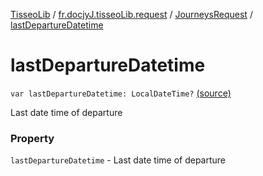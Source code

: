 [TisseoLib](../../index.md) / [fr.docjyJ.tisseoLib.request](../index.md) / [JourneysRequest](index.md) / [lastDepartureDatetime](./last-departure-datetime.md)

# lastDepartureDatetime

`var lastDepartureDatetime: LocalDateTime?` [(source)](https://github.com/docjyJ/TisseoLib/tree/master/src/main/kotlin/fr/docjyJ/tisseoLib/request/JourneysRequest.kt#L46)

Last date time of departure

### Property

`lastDepartureDatetime` - Last date time of departure